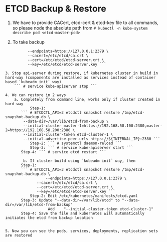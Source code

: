 # ETCD Backup & Restore

1. We have to provide CACert, etcd-cert & etcd-key file to all commands, so please node the absolute path from 
	``` # kubectl -n kube-system describe pod <etcd-master-pod> ```

2. To take backup 
``` # ETCDCTL_API=3 etcdctl snapsnot save /tmp/etcd-snapshot-backup.db \
          --endpoints=https://127.0.0.1:2379 \
          --cacert=/etc/etcd/ca.crt \
          --cert=/etc/etcd/etcd-server.crt \
          --key=/etc/etcd/etcd-server.key ```

3. Stop api-server during restore, if kubernetes cluster in build in hard-way (components are installed as services instead of container based `kubeadm init` way)
	``` # service kube-apiserver stop ```

4. We can restore in 2 ways 
	a. Completely from command line, works only if cluster created in hard-way
           Step-1: 
	   ``` # ETCDCTL_API=3 etcdctl snapshot restore /tmp/etcd-snapshot-backup.db \
		--data-dir=/var/lib/etcd-from-backup \
		--initial-cluster master-1=https://192.168.58.100:2380,master-2=https://192.168.58.200:2380 \
		--initial-cluster-token etcd-cluster-1 \
		--initial-advertise-peer-urls https://${INTERNAL_IP}:2380 ```
           Step-2: ``` # systemctl daemon-reload ```
           Step-3: ``` # service kube-apiserver start ```
	   Step-4: ``` # service etcd restart ```

        b. If cluster build using `kubeadm init` way, then
	   Step-1:
	   ``` # ETCDCTL_API=3 etcdctl snapshot restore /tmp/etcd-snapshot-backup.db \
                  --endpoints=https://127.0.0.1:2379 \
	          --cacert=/etc/etcd/ca.crt \
	          --cert=/etc/etcd/etcd-server.crt \
        	  --key=/etc/etcd/etcd-server.key ```
           Step-2: Edit /etc/kubernetes/manifests/etcd.yaml
	   Step-3: Update "--data-dir=/var/lib/etcd" to "--data-dir=/var/lib/etcd-from-backup"
                   Add    "--initial-cluster-token etcd-cluster-1" 
	   Step-4: Save the file and kubernetes will automatically initiates the etcd from backup location
	

5. Now you can see the pods, services, deployments, replication sets are restored
